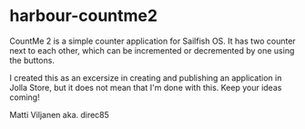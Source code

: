 # harbour-countme2
CountMe 2 is a simple counter application for Sailfish OS. It has two counter next to each other, which can be incremented or decremented by one using the buttons.

I created this as an excersize in creating and publishing an application in Jolla Store, but it does not mean that I'm done with this. Keep your ideas coming!

Matti Viljanen aka. direc85
